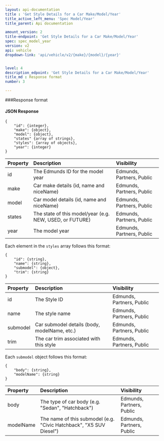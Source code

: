 ```yaml
---
layout: api-documentation
title : 'Get Style Details for a Car Make/Model/Year'
title_active_left_menu: 'Spec Model/Year'
title_parent: Api documentation

amount_version: 2
title-endpoint: 'Get Style Details for a Car Make/Model/Year'
spec: spec_model_year
version: v2
api: vehicle
dropdown-link: 'api/vehicle/v2/{make}/{model}/{year}'


level: 4
description_edpoint: 'Get Style Details for a Car Make/Model/Year'
title_md : Response format
number: 3

---
```


###Response format

#### JSON Response

	{
		"id": {integer},
		"make": {object},
		"model": {object},
		"states" {array of strings},
		"styles": {array of objects},
		"year": {integer}
	}
	
| Property      | Description                                              	| Visibility                |
|:--------------|:----------------------------------------------------------|:------------------------- |
| id            | The Edmunds ID for the model year		                   	| Edmunds, Partners, Public |
| make	        | Car make details (id, name and niceName)   			   	| Edmunds, Partners, Public |
| model         | Car model details (id, name and niceName)					| Edmunds, Partners, Public |
| states        | The state of this model/year (e.g. NEW, USED, or FUTURE) 	| Edmunds, Partners, Public |
| year		    | The model year				                         	| Edmunds, Partners, Public |
	
Each element in the <code>styles</code> array follows this format:

	{
		"id": {string},
		"name":	{string},
		"submodel": {object},
		"trim": {string}
	}

| Property      | Description                                                    | Visibility                |
|:--------------|:---------------------------------------------------------------|:------------------------- |
| id            | The Style ID   					                             | Edmunds, Partners, Public |
| name          | The style name			                                     | Edmunds, Partners, Public |
| submodel      | Car submodel details (body, modelName, etc.)                   | Edmunds, Partners, Public |
| trim	        | The car trim associated with this style 				         | Edmunds, Partners, Public |

Each <code>submodel</code> object follows this format:

	{
		"body": {string},
		"modelName": {string}
	}

| Property      | Description                                                         | Visibility                 |
|:--------------|:--------------------------------------------------------------------|:-------------------------- |
| body          | The type of car body (e.g. "Sedan", "Hatchback")                    | Edmunds, Partners, Public  |
| modelName     | The name of this submodel (e.g. "Civic Hatchback", "X5 SUV Diesel") | Edmunds, Partners, Public  |
